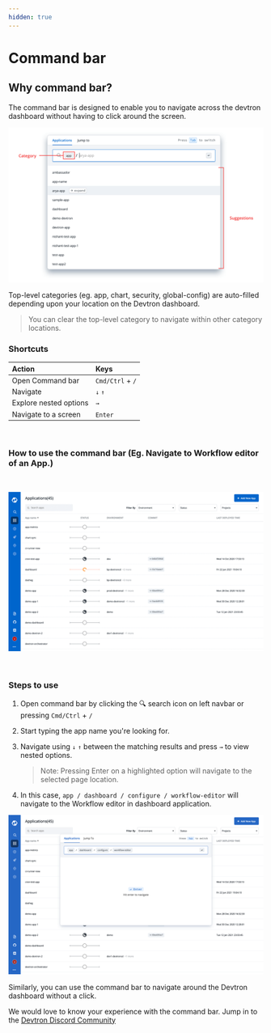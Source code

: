 ```yaml
---
hidden: true
---
```


# Command bar
## Why command bar?
The command bar is designed to enable you to navigate across the devtron dashboard without having to click around the screen.

![](../images/command-bar/command-bar-parts.png)

Top-level categories (eg. app, chart, security, global-config) are auto-filled depending upon your location on the Devtron dashboard.

> You can clear the top-level category to navigate within other category locations.

### Shortcuts
| Action | Keys |
| :--- | :--- |
| Open Command bar | `Cmd/Ctrl` + `/` |
| Navigate | `↓` `↑`|
| Explore nested options | `→` |
| Navigate to a screen | `Enter` |

<br />

### How to use the command bar (Eg. Navigate to Workflow editor of an App.)

<br />

![](../images/command-bar/cmd-bar-gif.gif)

<br />

### Steps to use

1. Open command bar by clicking the 🔍 search icon on left navbar or pressing `Cmd/Ctrl` + `/`

2. Start typing the app name you're looking for.

3. Navigate using `↓` `↑` between the matching results and press `→` to view nested options.

   > Note: Pressing Enter on a highlighted option will navigate to the selected page location.

4. In this case, `app / dashboard / configure / workflow-editor` will navigate to the Workflow editor in dashboard application.

![](../images/command-bar/cmdbar-workflow-editor-path.png)

Similarly, you can use the command bar to navigate around the Devtron dashboard without a click.

We would love to know your experience with the command bar. Jump in to the [Devtron Discord Community](https://discord.gg/jsRG5qx2gp)
